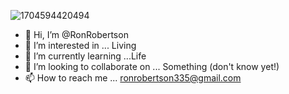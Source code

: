 ![1704594420494](https://github.com/RonRobertson49/RonRobertson/assets/155919745/95db7229-bb5d-4723-a5ad-fa666f5e1d96)


- 👋 Hi, I’m @RonRobertson
- 👀 I’m interested in ... Living 
- 🌱 I’m currently learning ...Life
- 💞️ I’m looking to collaborate on ... Something (don't know yet!)
- 📫 How to reach me ... ronrobertson335@gmail.com

<!---
RonRobertson49 is a ✨ special ✨ repository because its `README.md` (this file) appears on your GitHub profile.
You can click the Preview link to take a look at your changes.
--->
